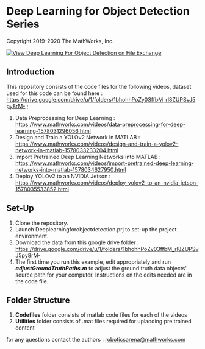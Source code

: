 # Deep Learning for Object Detection Series

Copyright 2019-2020 The MathWorks, Inc.

[![View Deep Learning For Object Detection on File Exchange](https://www.mathworks.com/matlabcentral/images/matlab-file-exchange.svg)](https://www.mathworks.com/matlabcentral/fileexchange/73954-deep-learning-for-object-detection)

## Introduction

This repository consists of the code files for the following videos, dataset used for this code can be found here : https://drive.google.com/drive/u/1/folders/1bhohhPoZy03ffbM_rl8ZUPSvJ5py8rM- ;

1. Data Preprocessing for Deep Learning : https://www.mathworks.com/videos/data-preprocessing-for-deep-learning-1578031296056.html 
2. Design and Train a YOLOv2 Network in MATLAB : https://www.mathworks.com/videos/design-and-train-a-yolov2-network-in-matlab-1578033233204.html
3. Import Pretrained Deep Learning Networks into MATLAB : https://www.mathworks.com/videos/import-pretrained-deep-learning-networks-into-matlab-1578034627950.html
4. Deploy YOLOv2 to an NVIDIA Jetson : https://www.mathworks.com/videos/deploy-yolov2-to-an-nvidia-jetson-1578035533852.html

## Set-Up

1. Clone the repository.
2. Launch Deeplearningforobjectdetection.prj to set-up the project environment.
3. Download the data from this google drive folder : https://drive.google.com/drive/u/1/folders/1bhohhPoZy03ffbM_rl8ZUPSvJ5py8rM- 
4. The first time you run this example, edit appropriately and run ***adjustGroundTruthPaths.m*** to adjust the ground truth data objects' source path for your computer. Instructions on the edits needed are in the code file.

## Folder Structure

1. **Codefiles** folder consists of matlab code files for each of the videos
2. **Utilities** folder consists of .mat files required for uplaoding pre trained content


for any questions contact the authors : roboticsarena@mathworks.com

